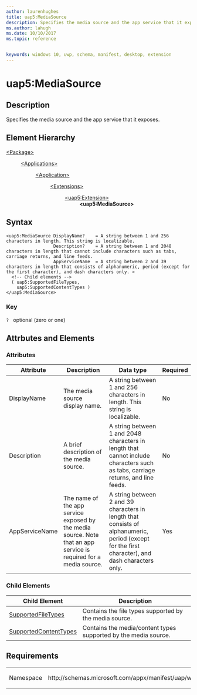 ```yaml
---
author: laurenhughes
title: uap5:MediaSource
description: Specifies the media source and the app service that it exposes.
ms.author: lahugh
ms.date: 10/10/2017
ms.topic: reference


keywords: windows 10, uwp, schema, manifest, desktop, extension 
---
```


# uap5:MediaSource

## Description
Specifies the media source and the app service that it exposes.

## Element Hierarchy
<dl>
<dt><a href="element-package.md">&lt;Package&gt;</a></dt>
<dd>
<dl>
<dt><a href="element-applications.md">&lt;Applications&gt;</a></dt>
<dd>
<dl>
<dt><a href="element-application.md">&lt;Application&gt;</a></dt>
<dd>
<dl>
<dt><a href="element-1-extensions.md">&lt;Extensions&gt;</a></dt>
<dd>
<dl>
<dt><a href="element-uap5-extension.md">&lt;uap5:Extension&gt;</a></dt>
<dd><b>&lt;uap5:MediaSource&gt;</b></dd>
</dl>
</dd>
</dl>
</dd>
</dl>
</dd>
</dl>
</dd>
</dl>

## Syntax
```syntax
<uap5:MediaSource DisplayName?    = A string between 1 and 256 characters in length. This string is localizable.
                  Description?    = A string between 1 and 2048 characters in length that cannot include characters such as tabs, carriage returns, and line feeds.
                  AppServiceName  = A string between 2 and 39 characters in length that consists of alphanumeric, period (except for the first character), and dash characters only. >   
  <!-- Child elements -->
  ( uap5:SupportedFileTypes, 
    uap5:SupportedContentTypes )
</uap5:MediaSource>
```

### Key
`?`   optional (zero or one)

## Attrbutes and Elements

### Attributes
| Attribute | Description | Data type | Required |
|-----------|-------------|-----------|----------|
| DisplayName | The media source display name. | A string between 1 and 256 characters in length. This string is localizable. | No |
| Description | A brief description of the media source. | A string between 1 and 2048 characters in length that cannot include characters such as tabs, carriage returns, and line feeds. | No |
| AppServiceName | The name of the app service exposed by the media source. Note that an app service is required for a media source. |  A string between 2 and 39 characters in length that consists of alphanumeric, period (except for the first character), and dash characters only. | Yes |

### Child Elements

| Child Element | Description |
|---------------|-------------|
| [SupportedFileTypes](element-uap5-SupportedFileTypes.md) | Contains the file types supported by the media source. |
| [SupportedContentTypes](element-uap5-SupportedContentTypes.md) | Contains the media/content types supported by the media source. |



## Requirements

<table>
<colgroup>
<col width="50%" />
<col width="50%" />
</colgroup>
<tbody>
<tr class="odd">
<td><p>Namespace</p></td>
<td><p>http://schemas.microsoft.com/appx/manifest/uap/windows10/5</p></td>
</tr>
</tbody>
</table>